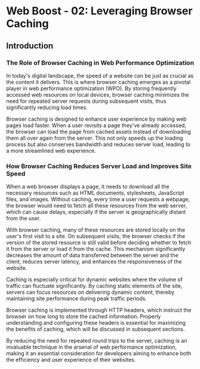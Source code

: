 # Web Boost - 02: Leveraging Browser Caching

## Introduction

### The Role of Browser Caching in Web Performance Optimization

In today's digital landscape, the speed of a website can be just as crucial as the content it delivers. This is where browser caching emerges as a pivotal player in web performance optimization (WPO). By storing frequently accessed web resources on local devices, browser caching minimizes the need for repeated server requests during subsequent visits, thus significantly reducing load times.

Browser caching is designed to enhance user experience by making web pages load faster. When a user revisits a page they've already accessed, the browser can load the page from cached assets instead of downloading them all over again from the server. This not only speeds up the loading process but also conserves bandwidth and reduces server load, leading to a more streamlined web experience.

### How Browser Caching Reduces Server Load and Improves Site Speed

When a web browser displays a page, it needs to download all the necessary resources such as HTML documents, stylesheets, JavaScript files, and images. Without caching, every time a user requests a webpage, the browser would need to fetch all these resources from the web server, which can cause delays, especially if the server is geographically distant from the user.

With browser caching, many of these resources are stored locally on the user's first visit to a site. On subsequent visits, the browser checks if the version of the stored resource is still valid before deciding whether to fetch it from the server or load it from the cache. This mechanism significantly decreases the amount of data transferred between the server and the client, reduces server latency, and enhances the responsiveness of the website.

Caching is especially critical for dynamic websites where the volume of traffic can fluctuate significantly. By caching static elements of the site, servers can focus resources on delivering dynamic content, thereby maintaining site performance during peak traffic periods.

Browser caching is implemented through HTTP headers, which instruct the browser on how long to store the cached information. Properly understanding and configuring these headers is essential for maximizing the benefits of caching, which will be discussed in subsequent sections.

By reducing the need for repeated round trips to the server, caching is an invaluable technique in the arsenal of web performance optimization, making it an essential consideration for developers aiming to enhance both the efficiency and user experience of their websites.
